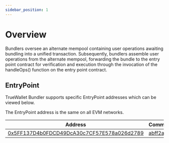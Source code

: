 ```yaml
---
sidebar_position: 1
---
```

# Overview
Bundlers oversee an alternate mempool containing user operations awaiting bundling into a unified transaction. Subsequently, bundlers assemble user operations from the alternate mempool, forwarding the bundle to the entry point contract for verification and execution through the invocation of the handleOps() function on the entry point contract.

## EntryPoint
TrueWallet Bundler supports specific EntryPoint addresses which can be viewed below.

The EntryPoint address is the same on all EVM networks.

| Address                                                                                                                | Commit                                                                                                           | Version |
|------------------------------------------------------------------------------------------------------------------------|------------------------------------------------------------------------------------------------------------------|---------|
| [0x5FF137D4b0FDCD49DcA30c7CF57E578a026d2789](https://blockscan.com/address/0x5FF137D4b0FDCD49DcA30c7CF57E578a026d2789) | [abff2ac](https://github.com/eth-infinitism/account-abstraction/commit/abff2aca61a8f0934e533d0d352978055fddbd96) | v0.6    |
